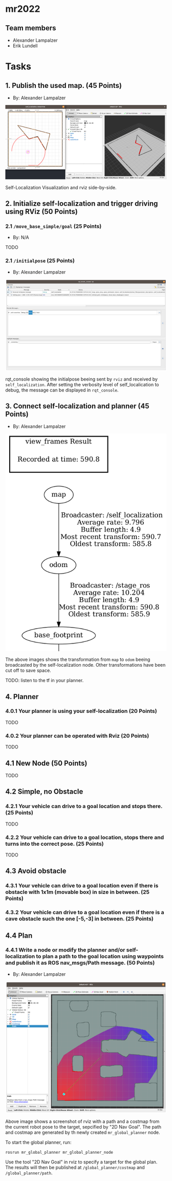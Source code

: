 # mr2022

## Team members
* Alexander Lampalzer
* Erik Lundell

# Tasks

## 1. Publish the used map. (45 Points)
* By: Alexander Lampalzer

![](docs/map-publish.png)

Self-Localization Visualization and rviz side-by-side. 

## 2. Initialize self-localization and trigger driving using RViz (50 Points)

### 2.1 `/move_base_simple/goal` (25 Points)

* By: N/A

TODO

### 2.1 `/initialpose` (25 Points)

* By: Alexander Lampalzer

![](docs/initialpose.png)

rqt_console showing the initialpose beeing sent by `rviz` and received by `self_localization`. After setting the verbosity level of self_localication to debug, the message can be displayed in `rqt_console`.

## 3. Connect self-localization and planner (45 Points)

* By: Alexander Lampalzer

![asd](docs/odom.png)

The above images shows the transformation from `map` to `odom` beeing broadcasted by the self-localization node. Other transformations have been cut off to save space.

TODO: listen to the tf in your planner.

## 4. Planner

### 4.0.1 Your planner is using your self-localization (20 Points)

TODO

### 4.0.2 Your planner can be operated with Rviz (20 Points)

TODO

## 4.1 New Node (50 Points)

TODO

## 4.2 Simple, no Obstacle

### 4.2.1 Your vehicle can drive to a goal location and stops there. (25 Points)

TODO

### 4.2.2 Your vehicle can drive to a goal location, stops there and turns into the correct pose. (25 Points)

TODO

## 4.3 Avoid obstacle

### 4.3.1 Your vehicle can drive to a goal location even if there is obstacle with 1x1m (movable box) in size in between. (25 Points)

### 4.3.2 Your vehicle can drive to a goal location even if there is a cave obstacle such the one [-5,-3] in between. (25 Points)

## 4.4 Plan

### 4.4.1 Write a node or modify the planner and/or self-localization to plan a path to the goal location using waypoints and publish it as ROS nav_msgs/Path message. (50 Points)

* By: Alexander Lampalzer

![](docs/global_planner.png)

Above image shows a screenshot of rviz with a path and a costmap from the current robot pose to the target, sepcified by "2D Nav Goal". The path and costmap are generated by th newly created `mr_global_planner` node.

To start the global planner, run:

```
rosrun mr_global_planner mr_global_planner_node
```

Use the tool "2D Nav Goal" in rviz to specify a target for the global plan. The results will then be published at `/global_planner/costmap` and `/global_planner/path`.